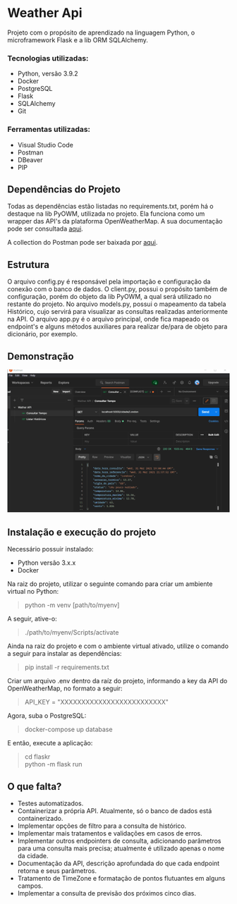# Weather Api
Projeto com o propósito de aprendizado na linguagem Python, o microframework Flask e a lib ORM SQLAlchemy.

### Tecnologias utilizadas: 
* Python, versão 3.9.2
* Docker
* PostgreSQL
* Flask
* SQLAlchemy
* Git

### Ferramentas utilizadas:
* Visual Studio Code
* Postman
* DBeaver
* PIP

## Dependências do Projeto
Todas as dependências estão listadas no requirements.txt, porém há o destaque na lib PyOWM, utilizada no projeto. Ela funciona como um wrapper das API's da plataforma OpenWeatherMap. A sua documentação pode ser consultada [aqui](https://pyowm.readthedocs.io/en/latest/index.html#).

A collection do Postman pode ser baixada por [aqui](https://app.blackhole.run/#MVyBd58CbO1LaaMFDDuKJVczUHF5E2mkXVrcPPJPWFw7).

## Estrutura
O arquivo config.py é responsável pela importação e configuração da conexão com o banco de dados. O client.py, possui o propósito também de configuração, porém do objeto da lib PyOWM, a qual será utilizado no restante do projeto. No arquivo models.py, possui o mapeamento da tabela Histórico, cujo servirá para visualizar as consultas realizadas anteriormente na API. O arquivo app.py é o arquivo principal, onde fica mapeado os endpoint's e alguns métodos auxiliares para realizar de/para de objeto para dicionário, por exemplo. 


## Demonstração

![alt text](https://github.com/joseph-alexandre/weather-api/blob/main/Apresentação%20Weather%20Api.gif)

## Instalação e execução do projeto

Necessário possuir instalado:
* Python versão 3.x.x
* Docker

Na raiz do projeto, utilizar o seguinte comando para criar um ambiente virtual no Python:
> python -m venv [path/to/myenv]

A seguir, ative-o:
> ./path/to/myenv/Scripts/activate

Ainda na raiz do projeto e com o ambiente virtual ativado, utilize o comando a seguir para instalar as dependências:
> pip install -r requirements.txt

Criar um arquivo .env dentro da raíz do projeto, informando a key da API do OpenWeatherMap, no formato a seguir:
> API_KEY = "XXXXXXXXXXXXXXXXXXXXXXXXX"

Agora, suba o PostgreSQL:
> docker-compose up database

E então, execute a aplicação:
> cd flaskr  
> python -m flask run

## O que falta?

* Testes automatizados.
* Containerizar a própria API. Atualmente, só o banco de dados está containerizado.
* Implementar opções de filtro para a consulta de histórico.
* Implementar mais tratamentos e validações em casos de erros.
* Implementar outros endpointers de consulta, adicionando parâmetros para uma consulta mais precisa; atualmente é utilizado apenas o nome da cidade.
* Documentação da API, descrição aprofundada do que cada endpoint retorna e seus parâmetros.
* Tratamento de TimeZone e formatação de pontos flutuantes em alguns campos.
* Implementar a consulta de previsão dos próximos cinco dias.


